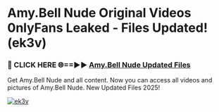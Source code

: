# Amy.Bell Nude Original Videos 0nlyFans Leaked - Files Updated! (ek3v)

<h3>🔴 CLICK HERE 🌐==►► <a href="https://tinyurl.com/52m3yx9h" rel="nofollow">Amy.Bell Nude Updated Files</a></h3>

Get Amy.Bell Nude and all content. Now you can access all videos and pictures of Amy.Bell Nude. New Updated Files 2025!

[![ek3v](https://i.imgur.com/TnHtlc8.gif)](https://tinyurl.com/52m3yx9h)
